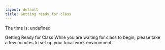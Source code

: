 ```yaml
---
layout: default
title: Getting ready for class
---
```


The time is: undefined

Getting Ready for Class
While you are waiting for class to begin, please take a few minutes to set up your local work environment.
